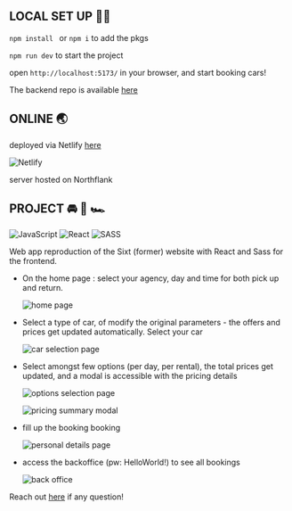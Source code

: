 ## LOCAL SET UP 👨‍💻

`npm install ` or `npm i` to add the pkgs

`npm run dev` to start the project

open `http://localhost:5173/` in your browser, and start booking cars!

The backend repo is available [here](https://github.com/elsa-wanderlust/sixt-backend)

## ONLINE 🌏

deployed via Netlify [here](https://elsa-letallieur-sixt.netlify.app/)

![Netlify](https://img.shields.io/badge/netlify-%23000000.svg?style=for-the-badge&logo=netlify&logoColor=#00C7B7)

server hosted on Northflank

## PROJECT 🚘 🚙 🏎

![JavaScript](https://img.shields.io/badge/javascript-%23323330.svg?style=for-the-badge&logo=javascript&logoColor=%23F7DF1E)
![React](https://img.shields.io/badge/react-%2320232a.svg?style=for-the-badge&logo=react&logoColor=%2361DAFB)
![SASS](https://img.shields.io/badge/SASS-hotpink.svg?style=for-the-badge&logo=SASS&logoColor=white)

Web app reproduction of the Sixt (former) website with React and Sass for the frontend.

- On the home page : select your agency, day and time for both pick up and return.

  ![home page](/sixt-front/src/icons/images/homePage.png)

- Select a type of car, of modify the original parameters - the offers and prices get updated automatically. Select your car

  ![car selection page](/sixt-front/src/icons/images/carSelect.png)

- Select amongst few options (per day, per rental), the total prices get updated, and a modal is accessible with the pricing details

  ![options selection page](../sixt-front/src/icons/images/options.png)

  ![pricing summary modal](../sixt-front/src/icons/images/oneModal.png)

- fill up the booking booking

  ![personal details page](../sixt-front/src/icons/images/bookingDetails.png)

- access the backoffice (pw: HelloWorld!) to see all bookings

  ![back office](../sixt-front/src/icons/images/backoffice.jpg)

Reach out [here](https://github.com/elsa-wanderlust/sixt-front/issues) if any question!
